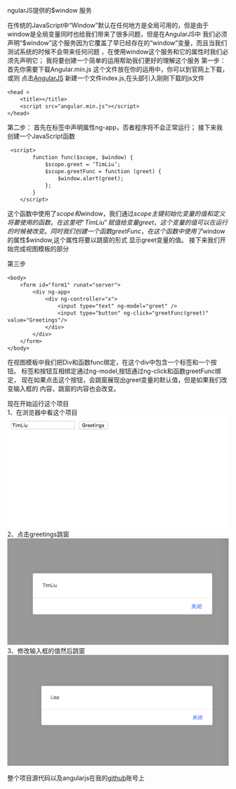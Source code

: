 ngularJS提供的$window 服务
 
在传统的JavaScript中“Window”默认在任何地方是全局可用的，但是由于window是全局变量同时也给我们带来了很多问题，但是在AngularJS中
我们必须声明“$window”这个服务因为它覆盖了早已经存在的“window”变量，而且当我们测试系统的时候不会带来任何问题
，在使用window这个服务和它的属性时我们必须先声明它；
我将要创建一个简单的运用帮助我们更好的理解这个服务
第一步：
首先你需要下载Angular.min.js 这个文件放在你的运用中，你可以到官网上下载，或则
点击[AngularJS](http://www.c-sharpcorner.com/downloads/762/angularjs.aspx "Title")
新建一个文件index.js,在头部引入刚刚下载的js文件
```
<head >
    <title></title>
    <script src="angular.min.js"></script>
</head>
```
第二步：
首先在<HTML>标签中声明属性ng-app，否者程序将不会正常运行；
接下来我创建一个JavaScript函数
```
 <script>
        function func($scope, $window) {
            $scope.greet = ‘TimLiu’;
            $scope.greetFunc = function (greet) {
                $window.alert(greet);
            };
        }
    </script>
```
这个函数中使用了$scope和$window，我们通过$scope主键初始化变量的值和定义将要使用的函数，
在这里吧“TimLiu” 赋值给变量greet，这个变量的值可以在运行的时候被改变。
同时我们创建一个函数greetFunc，在这个函数中使用了$window的属性$window,这个属性将要以跳窗的形式
显示greet变量的值。
 接下来我们开始完成视图模板的部分


第三步
```
<body>
    <form id="form1" runat="server">
        <div ng-app>
            <div ng-controller="x">
                <input type="text" ng-model="greet" />
                <input type="button" ng-click="greetFunc(greet)" value="Greetings"/>
            </div>
        </div>
    </form>
</body>
```
在视图模板中我们把Div和函数func绑定，在这个div中包含一个标签和一个按钮。
标签和按钮互相绑定通过ng-model,按钮通过ng-click和函数greetFunc绑定，
现在如果点击这个按钮，会跳窗展现出greet变量的默认值，但是如果我们改变输入框的
内容，跳窗的内容也会改变。

现在开始运行这个项目<br>
1、在浏览器中看这个项目<br>
![alt text](/image/1.png "one") <br>
2、点击greetings跳窗<br>
![alt text](/image/2.png "two") <br>
3、修改输入框的值然后跳窗<br>
![alt text](/image/3.png "three") <br>

整个项目源代码以及angularjs在我的[github](https://github.com/TimLiu1/window)账号上










